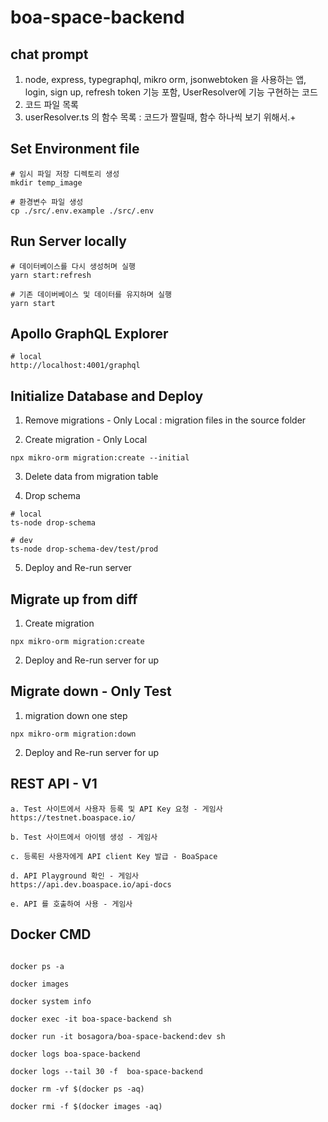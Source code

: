 # boa-space-backend

## chat prompt
1. node, express, typegraphql, mikro orm, jsonwebtoken 을 사용하는 앱, login, sign up, refresh token 기능 포함, UserResolver에 기능 구현하는 코드
2. 코드 파일 목록
3. userResolver.ts 의 함수 목록 : 코드가 짤릴때, 함수 하나씩 보기 위해서.+

## Set Environment file

```
# 임시 파일 저장 디렉토리 생성
mkdir temp_image

# 환경변수 파일 생성
cp ./src/.env.example ./src/.env
```

## Run Server locally

```
# 데이터베이스를 다시 생성허며 실행
yarn start:refresh

# 기존 데이버베이스 및 데이터를 유지하며 실행
yarn start
```


## Apollo GraphQL Explorer

```
# local
http://localhost:4001/graphql

```


## Initialize Database and Deploy
1. Remove migrations - Only Local
   : migration files in the source folder

2. Create migration - Only Local
```
npx mikro-orm migration:create --initial
```
3. Delete data from migration table

4. Drop schema
```
# local
ts-node drop-schema

# dev
ts-node drop-schema-dev/test/prod
```
5. Deploy and Re-run server


## Migrate up from diff
1. Create migration
```
npx mikro-orm migration:create
```

2. Deploy and Re-run server for up

## Migrate down - Only Test
1. migration down one step
```
npx mikro-orm migration:down
```

2. Deploy and Re-run server for up



## REST API - V1
```
a. Test 사이트에서 사용자 등록 및 API Key 요청 - 게임사
https://testnet.boaspace.io/

b. Test 사이트에서 아이템 생성 - 게임사

c. 등록된 사용자에게 API client Key 발급 - BoaSpace

d. API Playground 확인 - 게임사
https://api.dev.boaspace.io/api-docs

e. API 를 호출하여 사용 - 게임사
```


## Docker CMD
```

docker ps -a

docker images

docker system info

docker exec -it boa-space-backend sh

docker run -it bosagora/boa-space-backend:dev sh

docker logs boa-space-backend

docker logs --tail 30 -f  boa-space-backend

docker rm -vf $(docker ps -aq)

docker rmi -f $(docker images -aq)
```

